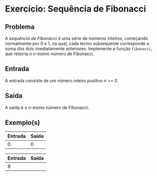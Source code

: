 Exercício: Sequência de Fibonacci
=================================


Problema
--------

A _sequência de Fibonacci_ é uma série de números inteiros, começando normalmente por 0 e 1, na qual, cada termo subsequente corresponde a soma dos dois imediatamente anteriores. Implemente a função ```fibonacci```, que retorna o _n_-ésimo número de Fibonacci.

Entrada
-------

A entrada consiste de um número inteiro positivo _n >= 0_.

Saída
-----

A saída é o _n_-ésimo número de Fibonacci.


Exemplo(s)
----------

| Entrada | Saída |
|---------|-------|
| 0       | 0     |

| Entrada | Saída |
|---------|-------|
| 8       |      |
